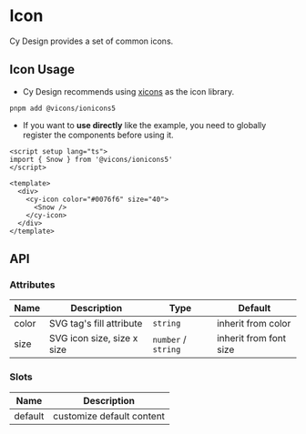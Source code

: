 <!-- markdownlint-disable -->

# Icon

Cy Design provides a set of common icons.

## Icon Usage

- Cy Design recommends using [xicons](https://www.xicons.org) as the icon library.

```shell
pnpm add @vicons/ionicons5
```

- If you want to **use directly** like the example, you need to globally register the components before using it.

<script setup lang='ts'>
import { Snow } from '@vicons/ionicons5'
</script>

<div>
  <cy-icon color='#0076f6' size='40'>
    <Snow />
  </cy-icon>
</div>

```vue
<script setup lang="ts">
import { Snow } from '@vicons/ionicons5'
</script>

<template>
  <div>
    <cy-icon color="#0076f6" size="40">
      <Snow />
    </cy-icon>
  </div>
</template>
```

## API

### Attributes

| Name  | Description                | Type                | Default                |
| ----- | -------------------------- | ------------------- | ---------------------- |
| color | SVG tag's fill attribute   | `string`            | inherit from color     |
| size  | SVG icon size, size x size | `number` / `string` | inherit from font size |

### Slots

| Name    | Description               |
| ------- | ------------------------- |
| default | customize default content |
